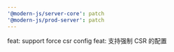 ```yaml
---
'@modern-js/server-core': patch
'@modern-js/prod-server': patch
---
```


feat: support force csr config
feat: 支持强制 CSR 的配置
